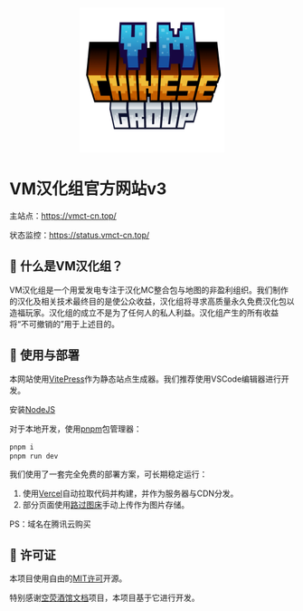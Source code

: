 <div align="center"><img src="src/public/imgs/logo/logo_256.png"/></div>

# VM汉化组官方网站v3

主站点：<https://vmct-cn.top/>

状态监控：<https://status.vmct-cn.top/>

## 📖 什么是VM汉化组？

VM汉化组是一个用爱发电专注于汉化MC整合包与地图的非盈利组织。我们制作的汉化及相关技术最终目的是使公众收益，汉化组将寻求高质量永久免费汉化包以造福玩家。汉化组的成立不是为了任何人的私人利益。汉化组产生的所有收益将“不可撤销的”用于上述目的。

## 📖 使用与部署

本网站使用[VitePress](https://vitepress.dev/zh/)作为静态站点生成器。我们推荐使用VSCode编辑器进行开发。

安装[NodeJS](https://nodejs.org/zh-cn/download/prebuilt-installer)

对于本地开发，使用[pnpm](https://pnpm.io/zh/)包管理器：

```
pnpm i
pnpm run dev
```

我们使用了一套完全免费的部署方案，可长期稳定运行：
1. 使用[Vercel](https://vercel.com/)自动拉取代码并构建，并作为服务器与CDN分发。
2. 部分页面使用[路过图床](https://imgse.com/)手动上传作为图片存储。

PS：域名在腾讯云购买

## 👀 许可证

本项目使用自由的[MIT许可](LICENSE)开源。

特别感谢[空荧酒馆文档](https://github.com/kongying-tavern/docs)项目，本项目基于它进行开发。
